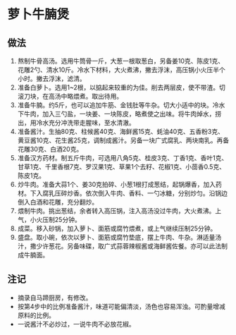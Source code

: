 # 萝卜牛腩煲

## 做法

1. 熬制牛骨高汤。选用牛筒骨一斤，大葱一根取葱白，另备姜10克、陈皮1克、花雕2勺、清水10斤。冷水下材料，大火煮沸，撇去浮沫，高压锅小火压半个小时。撇去浮沫，滤清。
2. 准备白萝卜。选用1~2根，以掂起来较重的为佳。削去两层皮，使不带渣。切滚刀块，在高汤中略煨煮。取出待用。
3. 准备牛腩。约5斤，也可以追加牛筋、金钱肚等牛杂。切大小适中的块。冷水下牛肉，加入三勺盐，一块姜、一块陈皮，略煮使之出味。将牛肉焯水，捞出，用冷水充分冲洗带走腥味，至水清澈。
4. 准备酱汁。生抽80克、柱候酱40克、海鲜酱15克、蚝油40克、五香粉3克、黄豆酱10克、花生酱25克，调制成酱汁。另备一块广式腐乳、两块南乳。再备花雕30克、白酒20克。
5. 准备汉方药材。制五斤牛肉，可选用八角5克、桂皮3克、丁香1克、香叶1克、甘草1克、千里香根7克、罗汉果1克、草果1个去籽、花椒1克、小茴香0.5克、陈皮1克。
6. 炒牛肉。准备大蒜1个、姜30克拍碎、小葱1根打成葱结，起锅爆香，加入药材。下入腐乳压碎炒香。依次倒入牛肉、香料、一勺冰糖，分别炒匀。沿锅边倒入白酒和花雕，充分翻炒。
7. 煨制牛肉。挑出葱结，余者转入高压锅，注入高汤没过牛肉，大火煮沸。上气，小火压制25分钟。
8. 成菜。移入砂锅，加入萝卜、面筋或腐竹煨煮，或上气继续压制25分钟。
9. 盛盘。取小碗，依次以萝卜、面筋或腐竹垫底，摆上牛肉、牛杂。淋适量汤汁，撒少许葱花。另备味碟，取广式蒜蓉辣椒酱或海鲜酱佐餐。亦可以此法制成牛腩面。

## 注记

- 摘录自马蹄厨房，有修改。
- 按第4步中的比例准备酱汁，味道可能偏清淡，汤色也容易浑浊。可酌量增减原料的比例。
- 一说酱汁不必炒过，一说牛肉不必放花椒。
